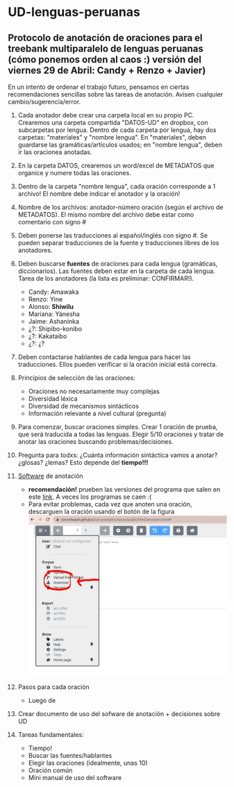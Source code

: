 # UD-lenguas-peruanas
## Protocolo de anotación de oraciones para el treebank multiparalelo de lenguas peruanas (cómo ponemos orden al caos :) versión del viernes 29 de Abril: Candy + Renzo + Javier)
En un intento de ordenar el trabajo futuro, pensamos en ciertas recomendaciones sencillas sobre las tareas de anotación. Avisen cualquier cambio/sugerencia/error.
1. Cada anotador debe crear una carpeta local en su propio PC. Crearemos una carpeta compartida "DATOS-UD" en dropbox, con subcarpetas por lengua. Dentro de cada carpeta por lengua, hay dos carpetas: "materiales" y "nombre lengua". En "materiales", deben guardarse las gramáticas/artículos usados; en "nombre lengua", deben ir las oracionea anotadas.
2. En la carpeta DATOS, crearemos un word/excel de METADATOS que organice y numere todas las oraciones.
2. Dentro de la carpeta "nombre lengua", cada oración corresponde a 1 archivo! El nombre debe indicar el anotador y la oración!  
3. Nombre de los archivos: anotador-número oración (según el archivo de METADATOS). El mismo nombre del archivo debe estar como comentario con signo #
4. Deben ponerse las traducciones al español/inglés con signo #. Se pueden separar traducciones de la fuente y traducciones libres de los anotadores. 
5. Deben buscarse **fuentes** de oraciones para cada lengua (gramáticas, diccionarios). Las fuentes deben estar en la carpeta de cada lengua. Tarea de los anotadores (la lista es preliminar: CONFIRMAR!). 
    - Candy: Amawaka
    - Renzo: Yine
    - Alonso: **Shiwilu**
    - Mariana: Yánesha
    - Jaime: Ashaninka
    - ¿?: Shipibo-konibo
    - ¿?: Kakataibo
    - ¿?: ¿?
6. Deben contactarse hablantes de cada lengua para hacer las traducciones. Ellos pueden verificar si la oración inicial está correcta. 
7. Principios de selección de las oraciones:
    - Oraciones no necesariamente muy complejas
    - Diversidad léxica
    - Diversidad de mecanismos sintácticos
    - Información relevante a nivel cultural (pregunta)
8. Para comenzar, buscar oraciones simples. Crear 1 oración de prueba, que será traducida a todas las lenguas. Elegir 5/10 oraciones y tratar de anotar las oraciones buscando problemas/decisiones. 
9. Pregunta para todxs: ¿Cuánta información sintáctica vamos a anotar? ¿glosas? ¿lemas? Esto depende del **tiempo!!!**
10. [Software](https://github.com/jonorthwash/ud-annotatrix) de anotación
    -   **recomendación!** prueben las versiones del programa que salen en este [link](https://github.com/jonorthwash/ud-annotatrix#remote-static-files). A veces los programas se caen :(
    -   Para evitar problemas, cada vez que anoten una oración, descarguen la oración usando el botón de la figura![](imagenes/download.JPG)
11. Pasos para cada oración
    - Luego de  

12. Crear documento de uso del sofware de anotación + decisiones sobre UD
13. Tareas fundamentales:
    - Tiempo!
    - Buscar las fuentes/hablantes
    - Elegir las oraciones (idealmente, unas 10)
    - Oración común
    - Mini manual de uso del software







